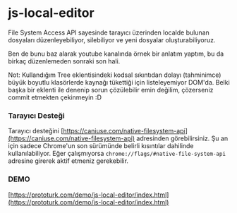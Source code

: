 # js-local-editor

File System Access API sayesinde tarayıcı üzerinden localde bulunan dosyaları düzenleyebiliyor, silebiliyor ve yeni dosyalar oluşturabiliyoruz.

Ben de bunu baz alarak youtube kanalında örnek bir anlatım yaptım, bu da birkaç düzenlemeden sonraki son hali.

Not: Kullandığım Tree eklentisindeki kodsal sıkıntıdan dolayı (tahminimce) büyük boyutlu klasörlerde kaynağı tükettiği için listeleyemiyor DOM'da. Belki başka bir eklenti ile denenip sorun çözülebilir emin değilim, çözerseniz commit etmekten çekinmeyin :D

### Tarayıcı Desteği

Tarayıcı desteğini [https://caniuse.com/native-filesystem-api](https://caniuse.com/native-filesystem-api) adresinden görebilirsiniz. Şu an için sadece Chrome'un son sürümünde belirli kısıntılar dahilinde kullanılabiliyor. Eğer çalışmıyorsa `chrome://flags/#native-file-system-api` adresine girerek aktif etmeniz gerekebilir.

### DEMO
[https://prototurk.com/demo/js-local-editor/index.html](https://prototurk.com/demo/js-local-editor/index.html)
